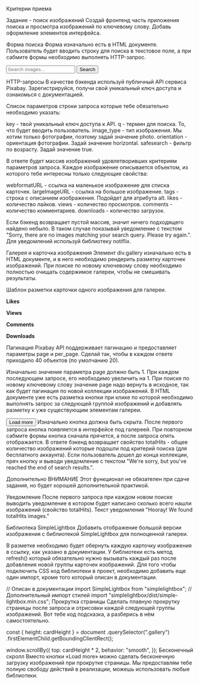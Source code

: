 Критерии приема

Задание - поиск изображений Создай фронтенд часть приложения поиска и просмотра
изображений по ключевому слову. Добавь оформление элементов интерфейса.

Форма поиска Форма изначально есть в HTML документе. Пользователь будет вводить
строку для поиска в текстовое поле, а при сабмите формы необходимо выполнять
HTTP-запрос.

<form class="search-form" id="search-form">
  <input
    type="text"
    name="searchQuery"
    autocomplete="off"
    placeholder="Search images..."
  />
  <button type="submit">Search</button>
</form>

HTTP-запросы В качестве бэкенда используй публичный API сервиса Pixabay.
Зарегистрируйся, получи свой уникальный ключ доступа и ознакомься с
документацией.

Список параметров строки запроса которые тебе обязательно необходимо указать:

key - твой уникальный ключ доступа к API. q - термин для поиска. То, что будет
вводить пользователь. image_type - тип изображения. Мы хотим только фотографии,
поэтому задай значение photo. orientation - ориентация фотографии. Задай
значение horizontal. safesearch - фильтр по возрасту. Задай значение true.

В ответе будет массив изображений удовлетворивших критериям параметров запроса.
Каждое изображение описывается объектом, из которого тебе интересны только
следующие свойства:

webformatURL - ссылка на маленькое изображение для списка карточек.
largeImageURL - ссылка на большое изображение. tags - строка с описанием
изображения. Подойдет для атрибута alt. likes - количество лайков. views -
количество просмотров. comments - количество комментариев. downloads -
количество загрузок.

Если бэкенд возвращает пустой массив, значит ничего подходящего найдено небыло.
В таком случае показывай уведомление с текстом "Sorry, there are no images
matching your search query. Please try again.". Для уведомлений используй
библиотеку notiflix.

Галерея и карточка изображения Элемент div.gallery изначально есть в HTML
документе, и в него необходимо рендерить разметку карточек изображений. При
поиске по новому ключевому слову необходимо полностью очищать содержимое
галереи, чтобы не смешивать результаты.

<div class="gallery">
  <!-- Карточки изображений -->
</div>
Шаблон разметки карточки одного изображения для галереи.

<div class="photo-card">
  <img src="" alt="" loading="lazy" />
  <div class="info">
    <p class="info-item">
      <b>Likes</b>
    </p>
    <p class="info-item">
      <b>Views</b>
    </p>
    <p class="info-item">
      <b>Comments</b>
    </p>
    <p class="info-item">
      <b>Downloads</b>
    </p>
  </div>
</div>
Пагинация
Pixabay API поддерживает пагинацию и предоставляет параметры page и per_page. Сделай так, чтобы в каждом ответе приходило 40 объектов (по умолчанию 20).

Изначально значение параметра page должно быть 1. При каждом последующем
запросе, его необходимо увеличить на 1. При поиске по новому ключевому слову
значение page надо вернуть в исходное, так как будет пагинация по новой
коллекции изображений. В HTML документе уже есть разметка кнопки при клике по
которой необходимо выполнять запрос за следующей группой изображений и добавлять
разметку к уже существующим элементам галереи.

<button type="button" class="load-more">Load more</button> Изначально кнопка
должна быть скрыта. После первого запроса кнопка появляется в интерфейсе под
галереей. При повторном сабмите формы кнопка сначала прячется, а после запроса
опять отображается. В ответе бэкенд возвращает свойство totalHits - общее
количество изображений которые подошли под критерий поиска (для бесплатного
аккаунта). Если пользователь дошел до конца коллекции, пряч кнопку и выводи
уведомление с текстом "We're sorry, but you've reached the end of search
results.".

Дополнительно ВНИМАНИЕ Этот функционал не обязателен при сдаче задания, но будет
хорошей дополнительной практикой.

Уведомление После первого запроса при каждом новом поиске выводить уведомление в
котором будет написано сколько всего нашли изображений (свойство totalHits).
Текст уведомления "Hooray! We found totalHits images."

Библиотека SimpleLightbox Добавить отображение большой версии изображения с
библиотекой SimpleLightbox для полноценной галереи.

В разметке необходимо будет обернуть каждую карточку изображения в ссылку, как
указано в документации. У библиотеки есть метод refresh() который обязательно
нужно вызывать каждый раз после добавления новой группы карточек изображений.
Для того чтобы подключить CSS код библиотеки в проект, необходимо добавить еще
один импорт, кроме того который описан в документации.

// Описан в документации import SimpleLightbox from "simplelightbox"; //
Дополнительный импорт стилей import
"simplelightbox/dist/simple-lightbox.min.css"; Прокрутка страницы Сделать
плавную прокрутку страницы после запроса и отрисовки каждой следующей группы
изображений. Вот тебе код подсказка, а разберись в нём самостоятельно.

const { height: cardHeight } = document .querySelector(".gallery")
.firstElementChild.getBoundingClientRect();

window.scrollBy({ top: cardHeight \* 2, behavior: "smooth", }); Бесконечный
скролл Вместо кнопки «Load more» можно сделать бесконечную загрузку изображений
при прокрутке страницы. Мы предоставлям тебе полную свободу действий в
реализации, можешь использовать любые библиотеки.

